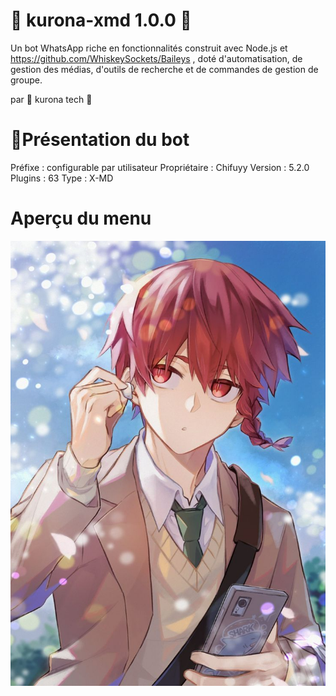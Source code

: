 # 🎴 kurona-xmd 1.0.0 🎴
Un bot WhatsApp riche en fonctionnalités construit avec Node.js et https://github.com/WhiskeySockets/Baileys , doté d'automatisation, de gestion des médias, d'outils de recherche et de commandes de gestion de groupe.

par 🎴 kurona tech 🎴

# 🎴Présentation du bot
Préfixe : configurable par utilisateur
Propriétaire : Chifuyy
Version : 5.2.0
Plugins : 63
Type : X-MD

# Aperçu du menu
![Menu Preview](menu.jpg)
